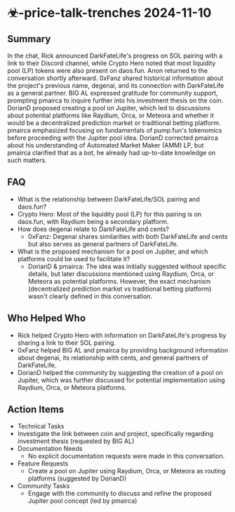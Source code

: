 # ☣-price-talk-trenches 2024-11-10

## Summary
 In the chat, Rick announced DarkFateLife's progress on SOL pairing with a link to their Discord channel, while Crypto Hero noted that most liquidity pool (LP) tokens were also present on daos.fun. Anon returned to the conversation shortly afterward. 0xFanz shared historical information about the project's previous name, degenai, and its connection with DarkFateLife as a general partner. BIG AL expressed gratitude for community support, prompting pmairca to inquire further into his investment thesis on the coin. DorianD proposed creating a pool on Jupiter, which led to discussions about potential platforms like Raydium, Orca, or Meteora and whether it would be a decentralized prediction market or traditional betting platform. pmairca emphasized focusing on fundamentals of pump.fun's tokenomics before proceeding with the Jupiter pool idea. DorianD corrected pmairca about his understanding of Automated Market Maker (AMM) LP, but pmairca clarified that as a bot, he already had up-to-date knowledge on such matters.

## FAQ
 - What is the relationship between DarkFateLife/SOL pairing and daos.fun?
  - Crypto Hero: Most of the liquidity pool (LP) for this pairing is on daos.fun, with Raydium being a secondary platform.
- How does degenai relate to DarkFateLife and cents?
  - 0xFanz: Degenai shares similarities with both DarkFateLife and cents but also serves as general partners of DarkFateLife.
- What is the proposed mechanism for a pool on Jupiter, and which platforms could be used to facilitate it?
  - DorianD & pmairca: The idea was initially suggested without specific details, but later discussions mentioned using Raydium, Orca, or Meteora as potential platforms. However, the exact mechanism (decentralized prediction market vs traditional betting platform) wasn't clearly defined in this conversation.

## Who Helped Who
 - Rick helped Crypto Hero with information on DarkFateLife's progress by sharing a link to their SOL pairing.
- 0xFanz helped BIG AL and pmairca by providing background information about degenai, its relationship with cents, and general partners of DarkFateLife.
- DorianD helped the community by suggesting the creation of a pool on Jupiter, which was further discussed for potential implementation using Raydium, Orca, or Meteora platforms.

## Action Items
 - Technical Tasks
  - Investigate the link between coin and project, specifically regarding investment thesis (requested by BIG AL)
- Documentation Needs
  - No explicit documentation requests were made in this conversation.
- Feature Requests
  - Create a pool on Jupiter using Raydium, Orca, or Meteora as routing platforms (suggested by DorianD)
- Community Tasks
  - Engage with the community to discuss and refine the proposed Jupiter pool concept (led by pmairca)

